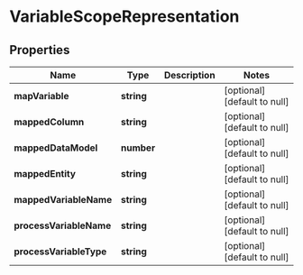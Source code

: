 # VariableScopeRepresentation

## Properties
Name | Type | Description | Notes
------------ | ------------- | ------------- | -------------
**mapVariable** | **string** |  | [optional] [default to null]
**mappedColumn** | **string** |  | [optional] [default to null]
**mappedDataModel** | **number** |  | [optional] [default to null]
**mappedEntity** | **string** |  | [optional] [default to null]
**mappedVariableName** | **string** |  | [optional] [default to null]
**processVariableName** | **string** |  | [optional] [default to null]
**processVariableType** | **string** |  | [optional] [default to null]


